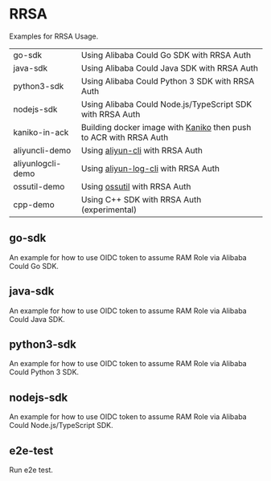# RRSA

Examples for RRSA Usage.


|                   |                                                                                                                     |
|-------------------|---------------------------------------------------------------------------------------------------------------------|
| go-sdk            | Using Alibaba Could Go SDK with RRSA Auth                                                                           |
| java-sdk          | Using Alibaba Could Java SDK with RRSA Auth                                                                         |
| python3-sdk       | Using Alibaba Could Python 3 SDK with RRSA Auth                                                                     |
| nodejs-sdk        | Using Alibaba Could Node.js/TypeScript SDK with RRSA Auth                                                           |
| kaniko-in-ack     | Building docker image with [Kaniko](https://github.com/GoogleContainerTools/kaniko) then push to ACR with RRSA Auth |
| aliyuncli-demo    | Using [aliyun-cli](https://github.com/aliyun/aliyun-cli) with RRSA Auth                                             |
| aliyunlogcli-demo | Using [aliyun-log-cli](https://github.com/aliyun/aliyun-log-cli) with RRSA Auth                                     |
| ossutil-demo      | Using [ossutil](https://github.com/aliyun/ossutil) with RRSA Auth                                                   |
| cpp-demo          | Using C++ SDK with RRSA Auth (experimental)                                                                         |


## go-sdk

An example for how to use OIDC token to assume RAM Role via Alibaba Could Go SDK.


## java-sdk

An example for how to use OIDC token to assume RAM Role via Alibaba Could Java SDK.


## python3-sdk

An example for how to use OIDC token to assume RAM Role via Alibaba Could Python 3 SDK.


## nodejs-sdk

An example for how to use OIDC token to assume RAM Role via Alibaba Could Node.js/TypeScript SDK.


## e2e-test

Run e2e test.

